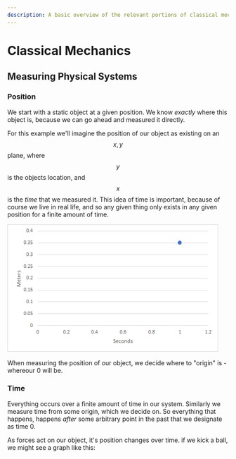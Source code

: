 ```yaml
---
description: A basic overview of the relevant portions of classical mechanics
---
```


# Classical Mechanics

## Measuring Physical Systems

### Position

We start with a static object at a given position. We know _exactly_ where this object is, because we can go ahead and measured it directly.

For this example we'll imagine the position of our object as existing on an $$x, y$$ plane, where $$y$$ is the objects location, and $$x$$ is the _time_ that we measured it. This idea of time is important, because of course we live in real life, and so any given thing only exists in any given position for a finite amount of time.

![The position of our object in meters at 1 second](../.gitbook/assets/image.png)

When measuring the position of our object, we decide where to "origin" is - whereour 0 will be.

### Time

Everything occurs over a finite amount of time in our system. Similarly we measure time from some origin, which we decide on. So everything that happens, happens _after_ some arbitrary point in the past that we designate as time 0.

As forces act on our object, it's position changes over time. if we kick a ball, we might see a graph like this:





